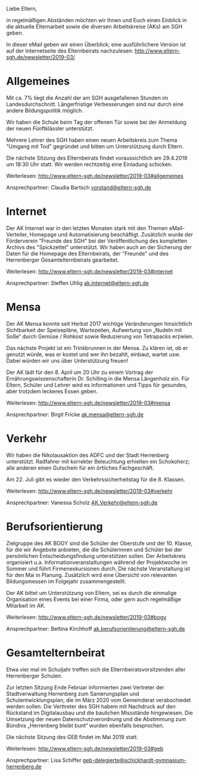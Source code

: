 Liebe Eltern,

in regelmäßigen Abständen möchten wir Ihnen und Euch einen Einblick in die aktuelle Elternarbeit sowie die diversen Arbeitskreise (AKs) am SGH geben.

In dieser eMail geben wir einen Überblick; eine ausführlichere Version ist auf der Internetseite des Elternbeirats nachzulesen: http://www.eltern-sgh.de/newsletter/2019-03/

# Allgemeines

Mit ca. 7% liegt die Anzahl der am SGH ausgefallenen Stunden im Landesdurchschnitt. Längerfristige Verbesserungen sind nur durch eine andere Bildungspolitik möglich.

Wir haben die Schule beim Tag der offenen Tür sowie bei der Anmeldung der neuen Fünftklässler unterstützt.

Mehrere Lehrer des SGH haben einen neuen Arbeitskreis zum Thema "Umgang mit Tod" gegründet und bitten um Unterstützung durch Eltern.

Die nächste Sitzung des Elternbeirats findet voraussichtlich am 29.4.2019 um 18:30 Uhr statt. Wir werden rechtzeitig eine Einladung schicken.

Weiterlesen: http://www.eltern-sgh.de/newsletter/2019-03#allgemeines

Ansprechpartner: Claudia Bartsch <vorstand@eltern-sgh.de>

# Internet

Der AK Internet war in den letzten Monaten stark mit den Themen eMail-Verteiler, Homepage und Automatisierung beschäftigt. Zusätzlich wurde der Förderverein "Freunde des SGH" bei der Veröffentlichung des kompletten Archivs des "Spickzettel" unterstützt. Wir haben auch an der Sicherung der Daten für die Homepage des Elternbeirats, der "Freunde" und des Herrenberger Gesamtelternbeirats gearbeitet.

Weiterlesen: http://www.eltern-sgh.de/newsletter/2019-03#internet

Ansprechpartner: Steffen Uhlig <ak.internet@eltern-sgh.de>

# Mensa

Der AK Mensa konnte seit Herbst 2017 wichtige Veränderungen hinsichtlich Sichtbarkeit der Speisepläne, Wartezeiten, Aufwertung von „Nudeln mit Soße“ durch Gemüse / Rohkost sowie Reduzierung von Tetrapacks erzielen.

Das nächste Projekt ist ein Trinkbrunnen in der Mensa. Zu klären ist, ob er genutzt würde, was er kostet und wer ihn bezahlt, einbaut, wartet usw. Dabei würden wir uns über Unterstützung freuen!

Der AK lädt für den 8. April um 20 Uhr zu einem Vortrag der Ernährungswissenschafterin Dr. Schilling in die Mensa Längenholz ein. Für Eltern, Schüler und Lehrer wird es Informationen und Tipps für gesundes, aber trotzdem leckeres Essen geben.

Weiterlesen: http://www.eltern-sgh.de/newsletter/2019-03#mensa

Ansprechpartner: Birgit Fricke <ak.mensa@eltern-sgh.de>

# Verkehr

Wir haben die Nikolausaktion des ADFC und der Stadt Herrenberg unterstützt. Radfahrer mit korrekter Beleuchtung erhielten ein Schokoherz; alle anderen einen Gutschein für ein örtliches Fachgeschäft.

Am 22. Juli gibt es wieder den Verkehrssicherheitstag für die 8. Klassen.

Weiterlesen: http://www.eltern-sgh.de/newsletter/2019-03#verkehr

Ansprechpartner: Vanessa Scholz <AK.Verkehr@eltern-sgh.de>

# Berufsorientierung

Zielgruppe des AK BOGY sind die Schüler der Oberstufe und der 10. Klasse, für die wir Angebote anbieten, die die Schülerinnen und Schüler bei der persönlichen Entscheidungsfindung unterstützen sollen. Der Arbeitskreis organisiert u.a. Informationveranstaltungen während der Projektwoche im Sommer und führt Firmenexkursionen durch. Die nächste Veranstaltung ist für den Mai in Planung. Zusätzlich wird eine Übersicht von relevanten Bildungsmessen im Folgejahr zusammengestellt.

Der AK bittet um Unterstützung von Eltern, sei es durch die einmalige Organisation eines Events bei einer Firma, oder gern auch regelmäßige Mitarbeit im AK.

Weiterlesen: http://www.eltern-sgh.de/newsletter/2019-03#bogy

Ansprechpartner: Bettina Kirchhoff <ak.berufsorientierung@eltern-sgh.de>

# Gesamtelternbeirat

Etwa vier mal im Schuljahr treffen sich die Elternbeiratsvorsitzenden aller Herrenberger Schulen.

Zur letzten Sitzung Ende Februar informierten zwei Vertreter der Stadtverwaltung Herrenberg zum Sanierungsplan und Schulentwicklungsplan, die im März 2020 vom Gemeinderat verabschiedet werden sollen. Die Verttreter des SGH habem mit Nachdruck auf den Rückstand im Digitalausbau und die baulichen Missstände hingewiesen. Die Umsetzung der neuen Datenschutzverordnung und die Abstimmung zum Bündnis „Herrenberg bleibt bunt“ wurden ebenfalls besprochen.

Die nächste Sitzung des GEB findet im Mai 2019 statt.

Weiterlesen: http://www.eltern-sgh.de/newsletter/2019-03#geb

Ansprechpartner: Lisa Schiffer <geb-delegierte@schickhardt-gymnasium-herrenberg.de>
